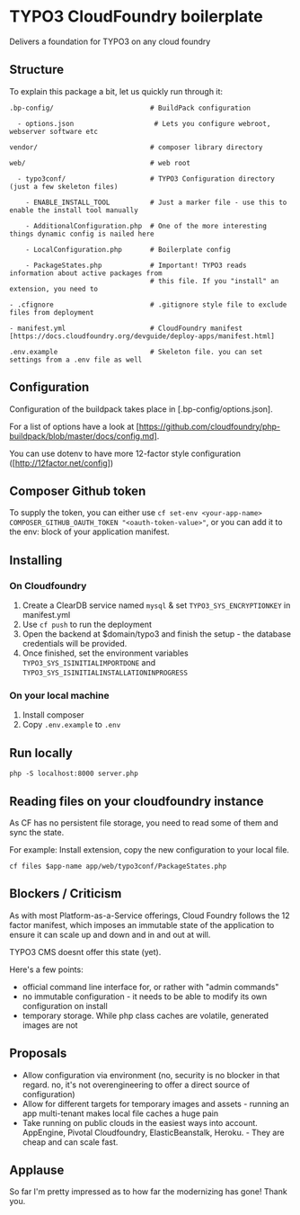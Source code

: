 # TYPO3 CloudFoundry boilerplate

Delivers a foundation for TYPO3 on any cloud foundry

## Structure

To explain this package a bit, let us quickly run through it:

```
.bp-config/                        # BuildPack configuration

  - options.json                    # Lets you configure webroot, webserver software etc

vendor/                            # composer library directory

web/                               # web root

  - typo3conf/                     # TYPO3 Configuration directory (just a few skeleton files)

    - ENABLE_INSTALL_TOOL          # Just a marker file - use this to enable the install tool manually

    - AdditionalConfiguration.php  # One of the more interesting things dynamic config is nailed here

    - LocalConfiguration.php       # Boilerplate config

    - PackageStates.php            # Important! TYPO3 reads information about active packages from
                                   # this file. If you "install" an extension, you need to

- .cfignore                        # .gitignore style file to exclude files from deployment 

- manifest.yml                     # CloudFoundry manifest [https://docs.cloudfoundry.org/devguide/deploy-apps/manifest.html] 

.env.example                       # Skeleton file. you can set settings from a .env file as well
```

## Configuration

Configuration of the buildpack takes place in [.bp-config/options.json].

For a list of options have a look at [https://github.com/cloudfoundry/php-buildpack/blob/master/docs/config.md].

You can use dotenv to have more 12-factor style configuration ([http://12factor.net/config])


## Composer Github token

To supply the token, you can either use ``cf set-env <your-app-name> COMPOSER_GITHUB_OAUTH_TOKEN "<oauth-token-value>"``, or you can add it to the env: block of your application manifest.

## Installing

### On Cloudfoundry

1. Create a ClearDB service named ``mysql`` & set ``TYPO3_SYS_ENCRYPTIONKEY`` in manifest.yml
2. Use ``cf push`` to run the deployment
3. Open the backend at $domain/typo3 and finish the setup - the database credentials will be provided.
4. Once finished, set the environment variables ``TYPO3_SYS_ISINITIALIMPORTDONE`` and ``TYPO3_SYS_ISINITIALINSTALLATIONINPROGRESS``

### On your local machine

1. Install composer
2. Copy ``.env.example`` to ``.env``

## Run locally

``php -S localhost:8000 server.php``

## Reading files on your cloudfoundry instance

As CF has no persistent file storage, you need to read some of them and sync the state.

For example: Install extension, copy the new configuration to your local file.

``cf files $app-name app/web/typo3conf/PackageStates.php``

## Blockers / Criticism

As with most Platform-as-a-Service offerings, Cloud Foundry follows the 12 factor
manifest, which imposes an immutable state of the application to ensure it can scale
up and down and in and out at will.

TYPO3 CMS doesnt offer this state (yet).

Here's a few points:

* official command line interface for, or rather with "admin commands"
* no immutable configuration - it needs to be able to modify its own 
  configuration on install
* temporary storage. While php class caches are volatile, generated images are not

## Proposals

* Allow configuration via environment (no, security is no blocker in that regard. no, it's not overengineering to offer a direct source of configuration)
* Allow for different targets for temporary images and assets - running an app multi-tenant makes local file caches a huge pain
* Take running on public clouds in the easiest ways into account. AppEngine, Pivotal Cloudfoundry, ElasticBeanstalk, Heroku. - They are cheap and can scale fast.

## Applause

So far I'm pretty impressed as to how far the modernizing has gone! Thank you.
